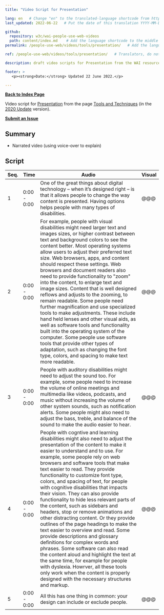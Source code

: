 ```yaml
---
title: "Video Script for Presentation"

lang: en   # Change "en" to the translated-language shortcode from https://www.iana.org/assignments/language-subtag-registry/language-subtag-registry
last_updated: 2022-06-22   # Put the date of this translation YYYY-MM-DD (with month in the middle)

github:
  repository: w3c/wai-people-use-web-videos
  path: content/index.md    # Add the language shortcode to the middle of the filename, for example: content/index.fr.md
permalink: /people-use-web/videos/tools/presentation/   # Add the language shortcode to the end, with no slash at end, for example: /link/to/page/fr

ref: /people-use-web/videos/tools/presentation/   # Translators, do not change this

description: draft video scripts for Presentation from the WAI resource "How People with Disabilities Use the Web"

footer: >
   <p><strong>Date:</strong> Updated 22 June 2022.</p>

---
```


**[Back to Index Page](../../)**

Video script for [Presentation]([https://deploy-preview-113--wai-people-use-web.netlify.app/people-use-web/user-stories-six/](https://deploy-preview-113--wai-people-use-web.netlify.app/people-use-web/tools-techniques-presentation/)) from the page [Tools and Techniques]([https://www.w3.org/WAI/people-use-web/user-stories/](https://deploy-preview-113--wai-people-use-web.netlify.app/people-use-web/tools-techniques/)) (in the [2020 Update](https://github.com/w3c/wai-people-use-web/wiki/Persona-development) version).

**[Submit an Issue](https://github.com/w3c/wai-people-use-web-videos/issues/new?title=[Presentation])**

## Summary

* Narrated video (using voice-over to explain)

## Script

| Seq. | Time | Audio | Visual |
| --- | --- | --- | --- |
| 1 | 0:00 - 0:00 | One of the great things about digital technology – when it’s designed right – is that it allows people to change the way content is presented. Having options helps people with many types of disabilities. | @@@ |
| 2 | 0:00 - 0:00 | For example, people with visual disabilities might need larger text and images sizes, or higher contrast between text and background colors to see the content better. Most operating systems allow users to adjust their preferred text size. Web browsers, apps, and content should respect these settings. Web browsers and document readers also need to provide functionality to "zoom" into the content, to enlarge text and image sizes. Content that is well designed reflows and adjusts to the zooming, to remain readable. Some people need further magnification and use specialized tools to make adjustments. These include hand held lenses and other visual aids, as well as software tools and functionality built into the operating system of the computer. Some people use software tools that provide other types of adaptation, such as changing the font type, colors, and spacing to make text more readable. | @@@ |
| 3 | 0:00 - 0:00 | People with auditory disabilities might need to adjust the sound too. For example, some people need to increase the volume of online meetings and multimedia like videos, podcasts, and music without increasing the volume of other system sounds, such as notification alerts. Some people might also need to adjust the bass, treble, and balance of the sound to make the audio easier to hear. | @@@ |
| 4 | 0:00 - 0:00 | People with cogntive and learning disabilities might also need to adjust the presentation of the content to make it easier to understand and to use. For example, some people rely on web browsers and software tools that make text easier to read. They provide functionality to customize font type, colors, and spacing of text, for people with cognitive disabilities that impacts their vision. They can also provide functionality to hide less relevant parts of the content, such as sidebars and headers, stop or remove animations and other distracting content. Or they provide outlines of the page headings to make the text easier to overview and read. Some provide descriptions and glossary definitions for complex words and phrases. Some software can also read the content aloud and highlight the text at the same time, for example for people with dyslexia. Howrver, all these tools only work when the content is properly designed with the necessary structures and markup. | @@@ |
| 5 | 0:00 - 0:00 | All this has one thing in common: your design can include or exclude people. | @@@ |
